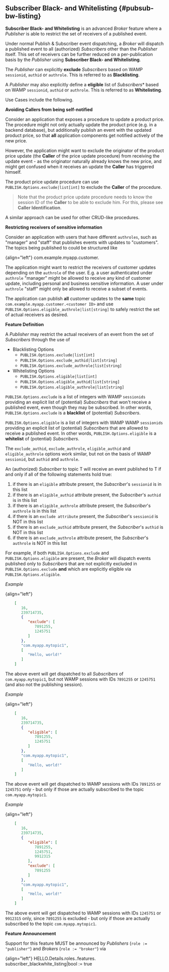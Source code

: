 ## Subscriber Black- and Whitelisting {#pubsub-bw-listing}

**Subscriber Black- and Whitelisting** is an advanced *Broker* feature where a *Publisher* is able to restrict the set of receivers of a published event.

Under normal Publish & Subscriber event dispatching, a *Broker* will dispatch a published event to all (authorized) *Subscribers* other than the *Publisher* itself. This set of receivers can be further reduced on a per-publication basis by the *Publisher* using **Subscriber Black- and Whitelisting**.

The *Publisher* can explicitly **exclude** *Subscribers* based on WAMP `sessionid`, `authid` or `authrole`. This is referred to as **Blacklisting**.

A *Publisher* may also explicitly define a **eligible** list of *Subscribers** based on WAMP `sessionid`, `authid` or `authrole`. This is referred to as **Whitelisting**.

Use Cases include the following.

**Avoiding Callers from being self-notified**

Consider an application that exposes a procedure to update a product price. The procedure might not only actually update the product price (e.g. in a backend database), but additionally publish an event with the updated product price, so that **all** application components get notified actively of the new price.

However, the application might want to exclude the originator of the product price update (the **Caller** of the price update procedure) from receiving the update event - as the originator naturally already knows the new price, and might get confused when it receives an update the **Caller** has triggered himself.

The product price update procedure can use `PUBLISH.Options.exclude|list[int]` to exclude the **Caller** of the procedure.

> Note that the product price update procedure needs to know the session ID of the **Caller** to be able to exclude him. For this, please see **Caller Identification**.

A similar approach can be used for other CRUD-like procedures.

**Restricting receivers of sensitive information**

Consider an application with users that have different `authroles`, such as "manager" and "staff" that publishes events with updates to "customers". The topics being published to could be structured like

{align="left"}
        com.example.myapp.customer.<customer ID>

The application might want to restrict the receivers of customer updates depending on the `authrole` of the user. E.g. a user authenticated under `authrole` "manager" might be allowed to receive any kind of customer update, including personal and business sensitive information. A user under `authrole` "staff" might only be allowed to receive a subset of events.

The application can publish **all** customer updates to the **same** topic `com.example.myapp.customer.<customer ID>` and use `PUBLISH.Options.eligible_authrole|list[string]` to safely restrict the set of actual receivers as desired.

**Feature Definition**

A *Publisher* may restrict the actual receivers of an event from the set of *Subscribers* through the use of

* Blacklisting Options
   * `PUBLISH.Options.exclude|list[int]`
   * `PUBLISH.Options.exclude_authid|list[string]`
   * `PUBLISH.Options.exclude_authrole|list[string]`
* Whitelisting Options
   * `PUBLISH.Options.eligible|list[int]`
   * `PUBLISH.Options.eligible_authid|list[string]`
   * `PUBLISH.Options.eligible_authrole|list[string]`

`PUBLISH.Options.exclude` is a list of integers with WAMP `sessionids` providing an explicit list of (potential) *Subscribers* that won't receive a published event, even though they may be subscribed. In other words, `PUBLISH.Options.exclude` is a **blacklist** of (potential) *Subscribers*.

`PUBLISH.Options.eligible` is a list of integers with WAMP WAMP `sessionids` providing an explicit list of (potential) *Subscribers* that are allowed to receive a published event. In other words, `PUBLISH.Options.eligible` is a **whitelist** of (potential) *Subscribers*.

The `exclude_authid`, `exclude_authrole`, `eligible_authid` and `eligible_authrole` options work similar, but not on the basis of WAMP `sessionid`, but `authid` and `authrole`.

An (authorized) *Subscriber* to topic T will receive an event published to T if and only if all of the following statements hold true:

1. if there is an `eligible` attribute present, the *Subscriber*'s `sessionid` is in this list
2. if there is an `eligible_authid` attribute present, the *Subscriber*'s `authid` is in this list
3. if there is an `eligible_authrole` attribute present, the *Subscriber*'s `authrole` is in this list
4. if there is an `exclude attribute` present, the *Subscriber*'s `sessionid` is NOT in this list
5. if there is an `exclude_authid` attribute present, the *Subscriber*'s `authid` is NOT in this list
6. if there is an `exclude_authrole` attribute present, the *Subscriber*'s `authrole` is NOT in this list

For example, if both `PUBLISH.Options.exclude` and `PUBLISH.Options.eligible` are present, the *Broker* will dispatch events published only to *Subscribers* that are not explicitly excluded in `PUBLISH.Options.exclude` **and** which are explicitly eligible via `PUBLISH.Options.eligible`.

*Example*

{align="left"}
```json
    [
       16,
       239714735,
       {
          "exclude": [
             7891255,
             1245751
          ]
       },
       "com.myapp.mytopic1",
       [
          "Hello, world!"
       ]
    ]
```

The above event will get dispatched to all *Subscribers* of `com.myapp.mytopic1`, but not WAMP sessions with IDs `7891255` or `1245751` (and also not the publishing session).

*Example*

{align="left"}
```json
    [
       16,
       239714735,
       {
          "eligible": [
             7891255,
             1245751
          ]
       },
       "com.myapp.mytopic1",
       [
          "Hello, world!"
       ]
    ]
```

The above event will get dispatched to WAMP sessions with IDs `7891255` or `1245751` only - but only if those are actually subscribed to the topic `com.myapp.mytopic1`.

*Example*

{align="left"}
```json
    [
       16,
       239714735,
       {
          "eligible": [
             7891255,
             1245751,
             9912315
          ],
          "exclude": [
             7891255
          ]
       },
       "com.myapp.mytopic1",
       [
          "Hello, world!"
       ]
    ]
```

The above event will get dispatched to WAMP sessions with IDs `1245751` or `9912315` only, since `7891255` is excluded - but only if those are actually subscribed to the topic `com.myapp.mytopic1`.

**Feature Announcement**

Support for this feature MUST be announced by *Publishers* (`role := "publisher"`) and *Brokers* (`role := "broker"`) via

{align="left"}
        HELLO.Details.roles.<role>.features.
            subscriber_blackwhite_listing|bool := true
